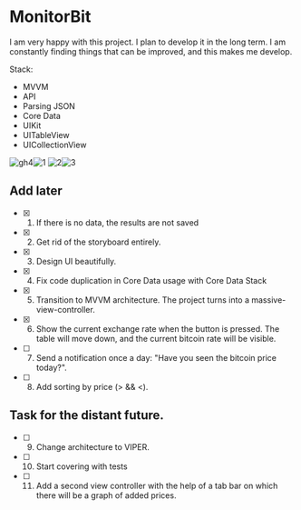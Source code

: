 # MonitorBit

I am very happy with this project. I plan to develop it in the long term. I am constantly finding things that can be improved, and this makes me develop.

Stack:
- MVVM
- API
- Parsing JSON
- Core Data
- UIKit
- UITableView
- UICollectionView

![gh4](https://user-images.githubusercontent.com/60622982/121823614-12b30f80-ccaf-11eb-8b9d-611198ae56e0.gif)![1](https://user-images.githubusercontent.com/60622982/121823625-22caef00-ccaf-11eb-90d6-a61e026bf32d.png)
![2](https://user-images.githubusercontent.com/60622982/121823627-28283980-ccaf-11eb-88e4-8bcb49790b44.png)![3](https://user-images.githubusercontent.com/60622982/121823630-2a8a9380-ccaf-11eb-9d17-6765f3fa1aea.png)



## Add later
- [x] 01. If there is no data, the results are not saved
- [x] 02. Get rid of the storyboard entirely.
- [x] 03. Design UI beautifully.
- [x] 04. Fix code duplication in Core Data usage with Core Data Stack
- [x] 05. Transition to MVVM architecture. The project turns into a massive-view-controller.
- [x] 06. Show the current exchange rate when the button is pressed. The table will move down, and the current bitcoin rate will be visible.
- [ ] 07. Send a notification once a day: "Have you seen the bitcoin price today?".
- [ ] 08. Add sorting by price (> && <).

## Task for the distant future.
- [ ] 09. Change architecture to VIPER.
- [ ] 10. Start covering with tests
- [ ] 11. Add a second view controller with the help of a tab bar on which there will be a graph of added prices.

